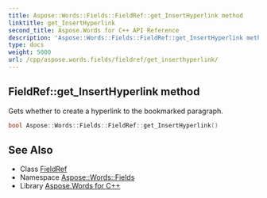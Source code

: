 ```yaml
---
title: Aspose::Words::Fields::FieldRef::get_InsertHyperlink method
linktitle: get_InsertHyperlink
second_title: Aspose.Words for C++ API Reference
description: 'Aspose::Words::Fields::FieldRef::get_InsertHyperlink method. Gets whether to create a hyperlink to the bookmarked paragraph in C++.'
type: docs
weight: 5000
url: /cpp/aspose.words.fields/fieldref/get_inserthyperlink/
---
```

## FieldRef::get_InsertHyperlink method


Gets whether to create a hyperlink to the bookmarked paragraph.

```cpp
bool Aspose::Words::Fields::FieldRef::get_InsertHyperlink()
```

## See Also

* Class [FieldRef](../)
* Namespace [Aspose::Words::Fields](../../)
* Library [Aspose.Words for C++](../../../)
